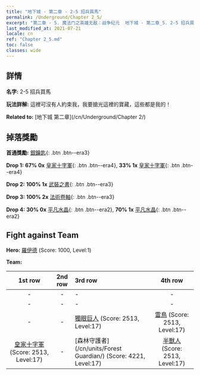 ```yaml
---
title: "地下城 - 第二章 - 2-5 招兵買馬"
permalink: /Underground/Chapter 2_5/
excerpt: "第二章 - 5. 魔法门之英雄无敌：战争纪元  地下城 - 第二章_5. 2-5 招兵買馬"
last_modified_at: 2021-07-21
locale: cn
ref: "Chapter 2_5.md"
toc: false
classes: wide
---
```


## 詳情

 **名字:** 2-5 招兵買馬

 **玩法詳解:**       這裡可沒有人約束我，我要搶光這裡的寶藏，這些都是我的！

 **Related to:** [地下城 第二章](/cn/Underground/Chapter 2/)

## 掉落獎勵

 **首通獎勵:** [銀鑰匙](/cn/Items/con_693/){: .btn .btn--era3}

 **Drop 1:** **67% 0x** [皇家十字軍](/cn/Items/unt_193/){: .btn .btn--era4}, **33% 1x** [皇家十字軍](/cn/Items/unt_193/){: .btn .btn--era4}

 **Drop 2:** **100% 1x** [武裝之書](/cn/Items/mat_18/){: .btn .btn--era3}

 **Drop 3:** **100% 2x** [法術卷軸](/cn/Items/con_694/){: .btn .btn--era3}

 **Drop 4:** **30% 0x** [平凡水晶](/cn/Items/mat_11/){: .btn .btn--era2}, **70% 1x** [平凡水晶](/cn/Items/mat_11/){: .btn .btn--era2}


## Fight against Team
 **Hero:** [羅伊德](/cn/heroes/Ryland/) (Score: 1000, Level:1)

 **Team:**


  | 1st row | 2nd row | 3rd row | 4th row |
  |:----:|:----:|:----|:----:|
  | - | - | - | - |
  | - | - | - | - |
  | - | - | [獨眼巨人](/cn/units/Cyclops/) (Score: 2513, Level:17)  | [雷鳥](/cn/units/Roc/) (Score: 2513, Level:17)  |
  | [皇家十字軍](/cn/units/Swordsman/) (Score: 2513, Level:17)  | - | [森林守護者](/cn/units/Forest Guardian/) (Score: 4221, Level:17)  | [半獸人](/cn/units/Orc/) (Score: 2513, Level:17)  |


